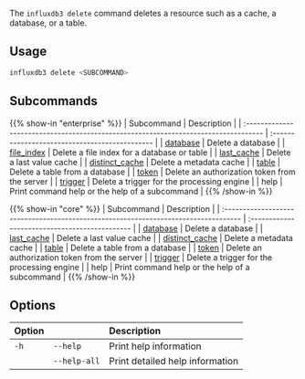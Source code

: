 
The `influxdb3 delete` command deletes a resource such as a cache, a database, or a table.

## Usage

<!--pytest.mark.skip-->

```bash
influxdb3 delete <SUBCOMMAND>
```

## Subcommands

{{% show-in "enterprise" %}}
| Subcommand                                                                          | Description                                    |
| :---------------------------------------------------------------------------------- | :--------------------------------------------- |
| [database](/influxdb3/version/reference/cli/influxdb3/delete/database/)             | Delete a database                              |
| [file_index](/influxdb3/version/reference/cli/influxdb3/delete/file_index/)         | Delete a file index for a database or table    |
| [last_cache](/influxdb3/version/reference/cli/influxdb3/delete/last_cache/)         | Delete a last value cache                      |
| [distinct_cache](/influxdb3/version/reference/cli/influxdb3/delete/distinct_cache/) | Delete a metadata cache                        |
| [table](/influxdb3/version/reference/cli/influxdb3/delete/table/)                   | Delete a table from a database                 |
| [token](/influxdb3/version/reference/cli/influxdb3/delete/token/)                   | Delete an authorization token from the server  |
| [trigger](/influxdb3/version/reference/cli/influxdb3/delete/trigger/)               | Delete a trigger for the processing engine     |
| help                                                                                | Print command help or the help of a subcommand |
{{% /show-in %}}

{{% show-in "core" %}}
| Subcommand                                                                          | Description                                    |
| :---------------------------------------------------------------------------------- | :--------------------------------------------- |
| [database](/influxdb3/version/reference/cli/influxdb3/delete/database/)             | Delete a database                              |
| [last_cache](/influxdb3/version/reference/cli/influxdb3/delete/last_cache/)         | Delete a last value cache                      |
| [distinct_cache](/influxdb3/version/reference/cli/influxdb3/delete/distinct_cache/) | Delete a metadata cache                        |
| [table](/influxdb3/version/reference/cli/influxdb3/delete/table/)                   | Delete a table from a database                 |
| [token](/influxdb3/version/reference/cli/influxdb3/delete/token/)                   | Delete an authorization token from the server  |
| [trigger](/influxdb3/version/reference/cli/influxdb3/delete/trigger/)               | Delete a trigger for the processing engine     |
| help                                                                                | Print command help or the help of a subcommand |
{{% /show-in %}}

## Options

| Option |              | Description                     |
| :----- | :----------- | :------------------------------ |
| `-h`   | `--help`     | Print help information          |
|        | `--help-all` | Print detailed help information |
